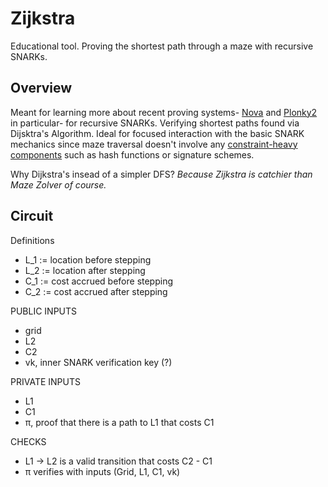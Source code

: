# Zijkstra

Educational tool. Proving the shortest path through a maze with recursive SNARKs. 

## Overview

Meant for learning more about recent proving systems- [Nova](https://github.com/microsoft/Nova) and [Plonky2](https://github.com/mir-protocol/plonky2) in particular- for recursive SNARKs. Verifying shortest paths found via Dijsktra's Algorithm. Ideal for focused interaction with the basic SNARK mechanics since maze traversal doesn't involve any [constraint-heavy components](https://github.com/0xPARC/circom-ecdsa) such as hash functions or signature schemes.

Why Dijkstra's insead of a simpler DFS? *Because Zijkstra is catchier than Maze Zolver of course.*

## Circuit
Definitions 
  - L_1 := location before stepping
  - L_2 := location after stepping
  - C_1 := cost accrued before stepping
  - C_2 := cost accrued after stepping

PUBLIC INPUTS 
- grid
- L2
- C2
- vk, inner SNARK verification key (?)

PRIVATE INPUTS 
- L1
- C1
- π, proof that there is a path to L1 that costs C1

CHECKS
- L1 -> L2 is a valid transition that costs C2 - C1
- π verifies with inputs (Grid, L1, C1, vk)
